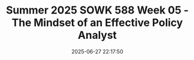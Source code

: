 ---
layout: single_presentation
name: summer-2025-sowk-588-week-05-the-mindset-of-an-effective-policy-analyst.md
title: "Summer 2025 SOWK 588 Week 05 - The Mindset of an Effective Policy Analyst"
date:  2025-06-27 22:17:50
presentation_id: zTpIzB
permalink: /zTpIzB/
redirect_from:
  - /presentations/zTpIzB/summer-2025-sowk-588-week-05-the-mindset-of-an-effective-policy-analyst
slides: 
  - slide_name: deck-zTpIzB-large-0.jpeg
    slide_alt: "Stacked colorful blocks illustrate building concepts beside text reading: 'The Mindset of an Effective Policy Analyst: The Building Blocks.' Additional text: 'Week Five, Summer 2025, SOWK 588, Jacob Campbell, Ph.D. LICSW, Heritage University.'"
  - slide_name: deck-zTpIzB-large-1.jpeg
    slide_alt: "'Plan for Week Five' slide outlines 'Agenda' and 'Learning Objectives' for a policy analysis course. Topics include policy analyst traits, inequality, developing claims, and writing styles. Course and instructor details are noted."
  - slide_name: deck-zTpIzB-large-2.jpeg
    slide_alt: "The slide titled 'The Mindsets of a Policy Analyst' features a diagram describing five key mindsets: Critical Thinker, Pragmatic, Competent, Tough Minded, and Self-Aware. Each mindset contains bullet points explaining its characteristics. Additionally, there's a section on being 'Service Oriented.' It includes questions on personal strengths, challenges, and growth opportunities. The bottom notes 'SOWK 588 Summer 2025 Week 05' and 'Dr. Jacob Campbell at Heritage University.'"
  - slide_name: deck-zTpIzB-large-3.jpeg
    slide_alt: "The image is a presentation slide titled 'Mapping The Classes’ Mindsets.' It includes bullet points: 'Critical Thinker, Pragmatic, Competent, Tough Minded, Self-Aware.' Post-it notes say: 'A personal example or strength related to this mindset,' 'A challenge or situation where this mindset is difficult to apply,' 'A way you'd like to grow in this mindset or apply it in your future policy practice.' The slide is for SOWK 588 Summer 2025 Week 05 by Dr. Jacob Campbell at Heritage University."
  - slide_name: deck-zTpIzB-large-4.jpeg
    slide_alt: "'Numbers' in bold text is surrounded by statistics: '325 Million People in America,' '$4.4 Billion Federal Budget,' '1.5 Cups per day,' '250 Working days,' '25% make coffee at home,' '35 Billion Sleeves,' '.01¢ vs .10¢.' Background features faint, repeating numbers, resembling a data-theme. Additional text: 'SOWK 588 Summer 2025 Week 05,' 'Dr. Jacob Campbell at Heritage University.' Icons of stacked paper bricks at the bottom."
  - slide_name: deck-zTpIzB-large-5.jpeg
    slide_alt: "Text overlaid on a shaded map of the United States reads: 'WEALTH INEQUALITY IN AMERICA.' The words are bold, colored in red, white, and blue tones, against a grey background."
  - slide_name: deck-zTpIzB-large-6.jpeg
    slide_alt: "Card labeled '$1 Million' rests on a dark surface with scattered grains above it. Text: 'American Wealth Inequality.' Footer: 'SOWK 588 Summer 2025 Week 05, Dr. Jacob Campbell at Heritage University.'"
  - slide_name: deck-zTpIzB-large-7.jpeg
    slide_alt: "The slide shows a structured guide for developing policy-relevant claims using logical evidence. It includes sections for reasons, evidence, and potential counterarguments. Text: 'Developing a Policy-Relevant Claim,' with examples of evidence and logic. Dr. Jacob Campbell at Heritage University."
  - slide_name: deck-zTpIzB-large-8.jpeg
    slide_alt: "The slide titled 'Developing a Sound, Well-Reasoned, Evidence-Informed, Policy-Relevant Claim' lists policy topics: Social & Economic Policy, Education & Youth, Criminal Justice & Policing, Health & Environment, Equity & Inclusion. Topics include housing, UBI, education access, drug decriminalization, Medicaid expansion, and tribal sovereignty. It advises forming groups for discussion."
  - slide_name: deck-zTpIzB-large-9.jpeg
    slide_alt: "Flowchart shows steps for developing a policy claim: create, discuss, consider, modify, qualify, finalize. Context includes presentation details: SOWK 588 Summer 2025, Dr. Jacob Campbell, Heritage University."
  - slide_name: deck-zTpIzB-large-10.jpeg
    slide_alt: "Boxes labeled 'Cognitive Errors,' 'Unsound Reasoning,' 'Weak Evidence,' and 'Obvious Flaws' surround a central box labeled 'Deconstruct Policy Claim.' Text advises caution against 'heroic assumptions' and encourages feedback after presentations."
  - slide_name: deck-zTpIzB-large-11.jpeg
    slide_alt: "Two document covers are shown: 'Federal Plain Language Guidelines' (March 2011) and 'Publication Manual of the American Psychological Association' 7th Edition, separated by 'vs.' Text: 'SOWK 588 Summer 2025 Week 05' and 'Dr. Jacob Campbell at Heritage University.'"
  - slide_name: deck-zTpIzB-large-12.jpeg
    slide_alt: "**Slide Content:****Title:** APA Style Tone  **Subheading:** Clear, Straightforward, and Professional- **Informal:** Explains study by Boman (2022) on poor children's academic performance, emphasizing the need for policy change to prevent poverty continuation.- **Overly Jargon-laden:** Discusses socioeconomic status (SES) and academic achievement in juveniles, stressing policy adjustments to dismantle poverty.- **Appropriate Tone:** Describes Boman's (2022) study on SES and academic issues, urging policy evidence for poverty cycle disruption.**Footer Information:**- SOWK 588 Summer 2025 Week 05- (Greenbaum, 2024)- Dr. Jacob Campbell at Heritage University"
presentation_description_md: >
  Week%20five%20includes%20an%20in-person%20class%20session%20on%20Saturday%20(06/28/25).%20In%20$2.00%20a%20Day,%20Edin%20and%20Shaefer%20(2016)%20shift%20toward%20the%20work%20of%20survival%20that%20can%20be%20so%20consuming%20for%20people%20living%20on%20the%20margins.%20There%20is%20a%20forum%20to%20start%20considering%20potential%20policies%20that%20could%20help%20support%20this%20population%20or%20to%20reflect%20on%20the%20systematic%20nature%20of%20this%20poverty.%20Linquiti's%20(2022)%20reading%20is%20focused%20on%20the%20characteristics%20that%20make%20up%20an%20effective%20policy%20analyst.%20Students%20will%20engage%20in%20several%20forums%20this%20week%E2%80%94developing%20and%20sharing%20their%20own%20Fermi%20Cheat%20Sheets,%20responding%20to%20applied%20policy%20discussion%20questions,%20and%20critically%20examining%20what%20it%20means%20to%20%22deconstruct%22%20a%20policy%20claim.%20During%20the%20in-person%20class%20session,%20we%20will%20consider%20this%20practice%20with%20constructing%20and%20deconstructing%20policy%20claims%20and%20understanding%20the%20characteristics%20of%20an%20effective%20policy%20analyst.%0A%0AThe%20agenda%20for%20the%20in-person%20class%20session%20includes:%0A%0A-%20The%20characteristics%20of%20an%20effective%20policy%20analyst%0A-%20Understanding%20numbers%20and%20inequality%0A-%20Developing%20a%20sound,%20well-reasoned,%20evidence-informed,%20policy-relevant%20claim%0A-%20PLAIN%20vs%20APA%20writing%20style%0A%0AThe%20learning%20objectives%20this%20week%20include:%0A%0A-%20Identify%20and%20reflect%20on%20the%20six%20core%20mindsets%20of%20effective%20policy%20analysts%0A-%20Apply%20a%20framework%20to%20develop%20and%20critique%20policy%20claims%20using%20real-world%20topics%20collaboratively%0A-%20Interpret%20visual%20and%20quantitative%20data%20to%20understand%20wealth%20inequality%0A-%20Compare%20APA%20and%20PLAIN%20writing%20styles%0A-%20Explain%20how%20Fermi%20estimation%20techniques%20can%20be%20used%20to%20approach%20policy%20questions%20quickly%20and%20effectively.%0A-%20Identify%20and%20evaluate%20the%20components%20of%20a%20well-structured%20policy%20claim.%0A-%20Reflect%20on%20the%20structural%20causes%20of%20poverty%20and%20explore%20potential%20policy%20responses.%0A-%20Apply%20critical%20thinking%20to%20assess%20assumptions,%20power%20dynamics,%20and%20ideologies%20embedded%20in%20policy%20claims.%0A-%20Explore%20broader%20critical%20frameworks%20and%20consider%20how%20they%20expand%20the%20scope%20of%20policy%20practice.%0A-%20Practice%20articulating%20and%20critiquing%20policy%20arguments%20through%20structured%20written%20and%20verbal%20responses.
downloadable_slides: deck-zTpIzB.pdf
slides_count: 13
header:
  teaser: deck-zTpIzB-thumb-0.jpeg
presentation_video: 
location: "Heritage University"
tags:
  - Heritage University
  - MSW Program
  - SOWK 588
---